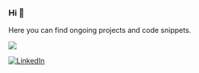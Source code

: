 ### Hi 👋
Here you can find ongoing projects and code snippets.

<img align="center" src="https://github-readme-stats.vercel.app/api/top-langs/?username=safkmoem3f&theme=vue>" />

<!-- Links -->
[![LinkedIn][1]][2]

[1]: <img src="https://raw.githubusercontent.com/safkmoem3f/safkmoem3f/master/linkedin_logo.png">

[2]: https://www.linkedin.com/in/melinda-backstrom/
